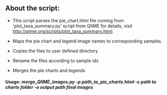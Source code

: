 ## About the script:

- This script parses the pie_chart.html file coming from 'plot_taxa_summary.py' script from QIIME 
  for details, visit http://qiime.org/scripts/plot_taxa_summary.html.
  
- Maps the pie chart and legend image names to corresponding samples.

- Copies the files to user defined directory

- Rename the files according to sample ids

- Merges the pie charts and legends   
     
#### Usage: _merge_QIIME_images.py -p path_to_pie_charts.html -c path to charts folder -o output path final images_
